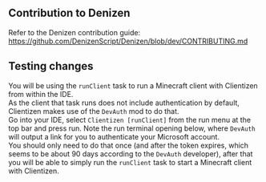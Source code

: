 Contribution to Denizen
-----------------------

Refer to the Denizen contribution guide: https://github.com/DenizenScript/Denizen/blob/dev/CONTRIBUTING.md

## Testing changes

You will be using the `runClient` task to run a Minecraft client with Clientizen from within the IDE.  
As the client that task runs does not include authentication by default, Clientizen makes use of the `DevAuth` mod to do that.  
Go into your IDE, select `Clientizen [runClient]` from the run menu at the top bar and press run.
Note the run terminal opening below, where `DevAuth` will output a link for you to authenticate your Microsoft account.  
You should only need to do that once (and after the token expires, which seems to be about 90 days according to the `DevAuth` developer), after that you will be able to simply run the `runClient` task to start a Minecraft client with Clientizen.
